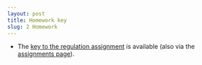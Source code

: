 ```yaml
---
layout: post
title: Homework key
slug: 2 Homework
---
```


* The [key to the regulation assignment](/materials/regulation.key.pdf) is available (also via the [assignments page](/assignments.html)).


